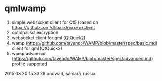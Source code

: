 qmlwamp
=====
1. simple websocket client for Qt5 (based on https://github.com/dhbaird/easywsclient
2. optional ssl encryption
3. websocket client for qml (QtQuick2)
4. wamp (https://github.com/tavendo/WAMP/blob/master/spec/basic.md) client for qml (QtQuick2)
5. wamp advanced (https://github.com/tavendo/WAMP/blob/master/spec/advanced.md) profile supported

2015.03.20 15.33.28 undwad, samara, russia
